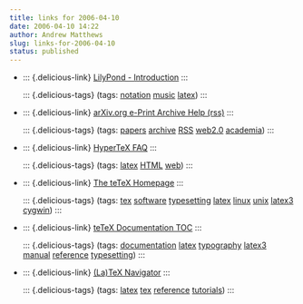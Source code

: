 ```yaml
---
title: links for 2006-04-10
date: 2006-04-10 14:22
author: Andrew Matthews
slug: links-for-2006-04-10
status: published
---
```


-   ::: {.delicious-link}
    [LilyPond - Introduction](http://lilypond.org/web/switch/)
    :::

    ::: {.delicious-tags}
    (tags: [notation](http://del.icio.us/aabs/notation) [music](http://del.icio.us/aabs/music) [latex](http://del.icio.us/aabs/latex))
    :::

-   ::: {.delicious-link}
    [arXiv.org e-Print Archive Help (rss)](http://uk.arxiv.org/help/rss)
    :::

    ::: {.delicious-tags}
    (tags: [papers](http://del.icio.us/aabs/papers) [archive](http://del.icio.us/aabs/archive) [RSS](http://del.icio.us/aabs/RSS) [web2.0](http://del.icio.us/aabs/web2.0) [academia](http://del.icio.us/aabs/academia))
    :::

-   ::: {.delicious-link}
    [HyperTeX FAQ](http://arxiv.org/hypertex/)
    :::

    ::: {.delicious-tags}
    (tags: [latex](http://del.icio.us/aabs/latex) [HTML](http://del.icio.us/aabs/HTML) [web](http://del.icio.us/aabs/web))
    :::

-   ::: {.delicious-link}
    [The teTeX Homepage](http://www.tug.org/teTeX/)
    :::

    ::: {.delicious-tags}
    (tags: [tex](http://del.icio.us/aabs/tex) [software](http://del.icio.us/aabs/software) [typesetting](http://del.icio.us/aabs/typesetting) [latex](http://del.icio.us/aabs/latex) [linux](http://del.icio.us/aabs/linux) [unix](http://del.icio.us/aabs/unix) [latex3](http://del.icio.us/aabs/latex3) [cygwin](http://del.icio.us/aabs/cygwin))
    :::

-   ::: {.delicious-link}
    [teTeX Documentation TOC](http://www.tug.org/teTeX/tetex-texmfdist/doc/)
    :::

    ::: {.delicious-tags}
    (tags: [documentation](http://del.icio.us/aabs/documentation) [latex](http://del.icio.us/aabs/latex) [typography](http://del.icio.us/aabs/typography) [latex3](http://del.icio.us/aabs/latex3) [manual](http://del.icio.us/aabs/manual) [reference](http://del.icio.us/aabs/reference) [typesetting](http://del.icio.us/aabs/typesetting))
    :::

-   ::: {.delicious-link}
    [(La)TeX Navigator](http://tex.loria.fr/)
    :::

    ::: {.delicious-tags}
    (tags: [latex](http://del.icio.us/aabs/latex) [tex](http://del.icio.us/aabs/tex) [reference](http://del.icio.us/aabs/reference) [tutorials](http://del.icio.us/aabs/tutorials))
    :::
